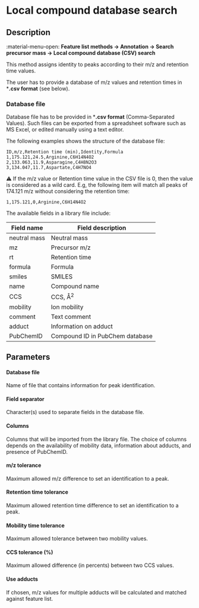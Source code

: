 # **Local compound database search**

## **Description**

:material-menu-open: **Feature list methods → Annotation → Search precursor mass → Local compound database (CSV) search**

This method assigns identity to peaks according to their m/z and retention time values. 

The user has to provide a database of m/z values and retention times in ***.csv format** (see below).

### **Database file**

Database file has to be provided in ***.csv format** (Comma-Separated Values). Such files can be exported from a spreadsheet software such as MS Excel, or edited manually using a text editor. 

The following examples shows the structure of the database file:

    ID,m/z,Retention time (min),Identity,Formula
    1,175.121,24.5,Arginine,C6H14N4O2
    2,133.063,11.9,Asparagine,C4H8N2O3
    3,134.047,11.7,Aspartate,C4H7NO4

:warning: If the m/z value or Retention time value in the CSV file is 0, then the value is considered as a wild card. E.g, the following item will match all peaks of 174.121 m/z without considering the retention time:

    1,175.121,0,Arginine,C6H14N4O2

The available fields in a library file include:

| Field name   | Field description               |
|--------------|---------------------------------|
| neutral mass | Neutral mass                    |
| mz           | Precursor m/z                   |
| rt           | Retention time                  |
| formula      | Formula                         |
| smiles       | SMILES                          |
| name         | Compound name                   |
| CCS          | CCS, Å<sup>2</sup>              |
| mobility     | Ion mobility                    |
| comment      | Text comment                    |
| adduct       | Information on adduct           |
| PubChemID    | Compound ID in PubChem database |

## **Parameters**

#### **Database file**

Name of file that contains information for peak identification.

#### **Field separator**

Character(s) used to separate fields in the database file.

#### **Columns**

Columns that will be imported from the library file. The choice of columns depends on the availability of mobility data, information about adducts, and presence of PubChemID.  

#### **m/z tolerance**

Maximum allowed m/z difference to set an identification to a peak.

#### **Retention time tolerance**

Maximum allowed retention time difference to set an identification to a peak.

#### **Mobility time tolerance**

Maximum allowed tolerance between two mobility values.

#### **CCS tolerance (%)**

Maximum allowed difference (in percents) between two CCS values.

#### **Use adducts**

If chosen, m/z values for multiple adducts will be calculated and matched against feature list.
